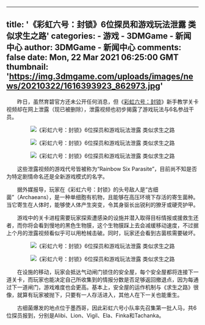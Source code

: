 
---
title: '《彩虹六号：封锁》6位探员和游戏玩法泄露 类似求生之路'
categories: 
    - 游戏
    - 3DMGame - 新闻中心
author: 3DMGame - 新闻中心
comments: false
date: Mon, 22 Mar 2021 06:25:00 GMT
thumbnail: 'https://img.3dmgame.com/uploads/images/news/20210322/1616393923_862973.jpg'
---

<div>   
<p style="text-indent:2em;">
昨日，虽然育碧官方还未公开任何消息，但《<a target="_blank" href="https://www.3dmgame.com/games/r6quarantine/">彩虹六号：封锁</a>》新手教学关卡视频却在网上泄露（现已被删除），泄露视频也初步揭露了游戏玩法与6名参战干员。
</p>
<p align="center">
<img src="https://img.3dmgame.com/uploads/images/news/20210322/1616393923_862973.jpg" alt="《彩虹六号：封锁》6位探员和游戏玩法泄露 类似求生之路" referrerpolicy="no-referrer"> 
</p>
<p align="center">
<img src="https://img.3dmgame.com/uploads/images/news/20210322/1616394283_911203.jpg" alt="《彩虹六号：封锁》6位探员和游戏玩法泄露 类似求生之路" referrerpolicy="no-referrer"> 
</p>
<p align="center">
<img src="https://img.3dmgame.com/uploads/images/news/20210322/1616394289_571946.jpg" alt="《彩虹六号：封锁》6位探员和游戏玩法泄露 类似求生之路" referrerpolicy="no-referrer"> 
</p>
<p style="text-indent:2em;">
这些泄露视频的游戏代号皆被称为“Rainbow Six Parasite”，目前尚不知是否为特定剧情命名还是全新游戏模式的名字。
</p>
<p style="text-indent:2em;">
据外媒报导，玩家在《彩虹六号：封锁》的头号敌人是“古细菌”（Archaeans），是一种单细胞有机物，且能够在高压环境下存活的寄生菌种。当它寄生在人体时，能够使人体产生突变，令其身驱长出锐利的獠牙或硬壳护甲。
</p>
<p style="text-indent:2em;">
游戏中的关卡进程需要玩家探索遭感染的设施并潜入取得目标情报或援救生还者，而你将会看到慢地的黑色生物膜，这个生物膜踩上去会减缓移动速度，不过据上个月的泄露视频看似乎可以用枪械击破。同时，玩家还会看到古菌核需要破坏。
</p>
<p align="center">
<img src="https://img.3dmgame.com/uploads/images/news/20210322/1616394302_511333.jpg" alt="《彩虹六号：封锁》6位探员和游戏玩法泄露 类似求生之路" referrerpolicy="no-referrer"> 
</p>
<p align="center">
<img src="https://img.3dmgame.com/uploads/images/news/20210322/1616394308_471063.jpg" alt="《彩虹六号：封锁》6位探员和游戏玩法泄露 类似求生之路" referrerpolicy="no-referrer"> 
</p>
<p style="text-indent:2em;">
在设施的移动，玩家会抵达气动闸门锁住的安全屋，每个安全屋都将连接下一道关卡，而玩家也能决定自己所收集到的情报分数是否足够返回撤退点，因为每通过下一道闸门，游戏难度也会更高。基本上，安全屋的运作机制与《求生之路》很像，就算有玩家被抛下，只要有一人存活进入，其他人在下一关也能重生。
</p>
<p style="text-indent:2em;">
古细菌爆发的地点位于墨西哥，因此彩虹六号小队率先召集第一批人马，共6位探员报到，分别是Alibi、Lion、Vigil、Ela、Finka和Tachanka。
</p>          
</div>
            